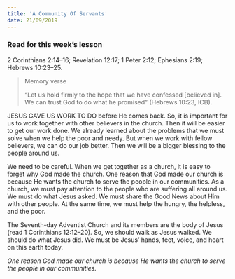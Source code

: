 ```yaml
---
title: 'A Community Of Servants'
date: 21/09/2019
---
```


### Read for this week’s lesson
2 Corinthians 2:14–16; Revelation 12:17; 1 Peter 2:12; Ephesians 2:19; Hebrews 10:23–25.

> <p>Memory verse</p>
> “Let us hold firmly to the hope that we have confessed [believed in]. We can trust God to do what he promised” (Hebrews 10:23, ICB). 

JESUS GAVE US WORK TO DO before He comes back. So, it is important for us to work together with other believers in the church. Then it will be easier to get our work done. We already learned about the problems that we must solve when we help the poor and needy. But when we work with fellow believers, we can do our job better. Then we will be a bigger blessing to the people around us.

We need to be careful. When we get together as a church, it is easy to forget why God made the church. One reason that God made our church is because He wants the church to serve the people in our communities. As a church, we must pay attention to the people who are suffering all around us. We must do what Jesus asked. We must share the Good News about Him with other people. At the same time, we must help the hungry, the helpless, and the poor.

The Seventh-day Adventist Church and its members are the body of Jesus (read 1 Corinthians 12:12–20). So, we should walk as Jesus walked. We should do what Jesus did. We must be Jesus’ hands, feet, voice, and heart on this earth today. 

*One reason God made our church is because He wants the church to serve the people in our communities.*